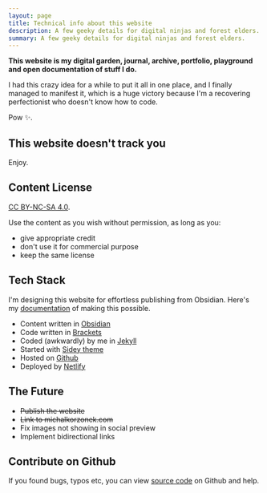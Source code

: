 ```yaml
---
layout: page
title: Technical info about this website
description: A few geeky details for digital ninjas and forest elders.
summary: A few geeky details for digital ninjas and forest elders.
---
```


**This website is my digital garden, journal, archive, portfolio, playground and open documentation of stuff I do.** 

I had this crazy idea for a while to put it all in one place, and I finally managed to manifest it, which is a huge victory because I'm a recovering perfectionist who doesn't know how to code. <br>

Pow ✨.

## This website doesn't track you
Enjoy.

## Content License
<a href="https://creativecommons.org/licenses/by-nc-sa/4.0/" target="_blank">CC BY-NC-SA 4.0</a>.

Use the content as you wish without permission, as long as you:
- give appropriate credit
- don't use it for commercial purpose
- keep the same license

## Tech Stack
I'm designing this website for effortless publishing from Obsidian. Here's my [documentation](/obsidian-to-github) of making this possible.

- Content written in <a href="https://obsidian.md/" target="_blank">Obsidian</a> 
- Code written in <a href="https://brackets.io/" target="_blank">Brackets</a>
- Coded (awkwardly) by me in <a href="https://jekyllrb.com/" target="_blank">Jekyll</a>
- Started with <a href="https://github.com/ronv/sidey" target="_blank">Sidey theme</a>
- Hosted on <a href="https://github.com/" target="_blank">Github</a>
- Deployed by <a href="https://www.netlify.com/" target="_blank">Netlify</a>

## The Future
- ~~Publish the website~~
- ~~Link to michalkorzonek.com~~
- Fix images not showing in social preview
- Implement bidirectional links


## Contribute on Github
If you found bugs, typos etc, you can view <a href="https://github.com/heymichal/heymichal.github.io" target="_blank">source code</a> on Github and help.
